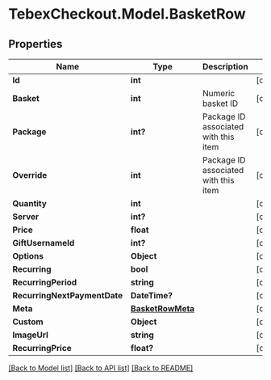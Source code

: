 # TebexCheckout.Model.BasketRow

## Properties

Name | Type | Description | Notes
------------ | ------------- | ------------- | -------------
**Id** | **int** |  | [optional] 
**Basket** | **int** | Numeric basket ID | [optional] 
**Package** | **int?** | Package ID associated with this item | [optional] 
**Override** | **int** | Package ID associated with this item | [optional] 
**Quantity** | **int** |  | [optional] 
**Server** | **int?** |  | [optional] 
**Price** | **float** |  | [optional] 
**GiftUsernameId** | **int?** |  | [optional] 
**Options** | **Object** |  | [optional] 
**Recurring** | **bool** |  | [optional] 
**RecurringPeriod** | **string** |  | [optional] 
**RecurringNextPaymentDate** | **DateTime?** |  | [optional] 
**Meta** | [**BasketRowMeta**](BasketRowMeta.md) |  | [optional] 
**Custom** | **Object** |  | [optional] 
**ImageUrl** | **string** |  | [optional] 
**RecurringPrice** | **float?** |  | [optional] 

[[Back to Model list]](../README.md#documentation-for-models) [[Back to API list]](../README.md#documentation-for-api-endpoints) [[Back to README]](../README.md)

